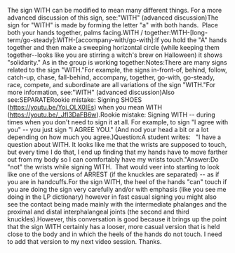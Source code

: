 The sign WITH can be 
modified to mean many different things. For a more advanced discussion of this 
sign, see:"WITH" (advanced discussion)The sign for "WITH" is
made by forming the letter "a" with both hands.  Place both your hands together, palms facing.WITH / together:WITH-[long-term/go-steady]:WITH-[accompany-with/go-with]:If you hold the "A" 
hands together and then make a sweeping horizontal circle (while keeping them 
together--looks like you are stirring a witch's brew on Halloween) it shows 
"solidarity." As in the group is working together:Notes:There are many 
signs related to the sign "WITH."For example, the 
signs in-front-of, behind, follow, catch-up, chase, fall-behind, accompany, together, 
go-with, go-steady, race, compete, and subordinate are all variations of the 
sign "WITH."For more information, see:"WITH" (advanced discussion)Also see:SEPARATERookie mistake: Signing SHOES (https://youtu.be/Yoi_OLX0IEs) when you mean WITH (https://youtu.be/_JfI3DaFB6w).Rookie mistake: Signing WITH -- during times when you don't need to sign it at all. For example, to sign "I agree with you" -- you just sign "I AGREE YOU." (And nod your head a bit or a lot depending on how much you agree.)Question:A student writes:   "I have a question about WITH. It looks like 
	me that the wrists are supposed to touch, but every time I do that, I end up 
	finding that my hands have to move farther out from my body so I can 
	comfortably have my wrists touch."Answer:Do "not" the wrists while signing WITH.  That would veer into starting 
	to look like one of the versions of ARREST (if the knuckles are separated) 
	-- as if you are in handcuffs.For the sign WITH, the heel of the hands "can" touch if you are doing the 
	sign very carefully and/or with emphasis (like you see me doing in the LP 
	dictionary) however in fast casual signing you might also see the contact 
	being made mainly with the intermediate phalanges and the proximal and 
	distal interphalangeal joints (the second and third knuckles).However, this conversation is good because it brings up the point that the 
	sign WITH certainly has a looser, more casual version that is held close to 
	the body and in which the heels of the hands do not touch. I need to add 
	that version to my next video session. Thanks.